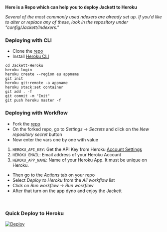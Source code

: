 <b>Here is a Repo which can help you to deploy Jackett to Heroku</b>

<i>Several of the most commonly used ndexers are already set up. If you'd like to alter or replace any of these, look in the repository under "config/Jackett/Indexers."</i>

### Deploying with CLI
- Clone the [repo](https://github.com/missemily2022/Jackett_Heroku)
- Install [Heroku CLI](https://devcenter.heroku.com/articles/heroku-cli)

```
cd Jackett-Heroku
heroku login 
heroku create --region eu appname
git init
heroku git:remote -a appname
heroku stack:set container
git add . -f
git commit -m "Init"
git push heroku master -f
```

### Deploying with Workflow
- Fork the [repo](https://github.com/missemily2022/Jackett_Heroku)
- On the forked repo, go to *Settings* -> *Secrets* and click on the *New repository secret* button
- Now enter the vars one by one with value
1. `HEROKU_API_KEY`: Get the API Key from Heroku [Account Settings](https://dashboard.heroku.com/account)
2. `HEROKU_EMAIL`: Email address of your Heroku Account
3. `HEROKU_APP_NAME`: Name of your Heroku App. It must be unique on Heroku.
- Then go to the *Actions* tab on your repo
- Select *Deploy to Heroku* from the *All workflow* list
- Click on *Run workflow* -> *Run workflow*
- After that turn on the app dyno and enjoy the Jackett

<br>

### Quick Deploy to Heroku

[![Deploy](https://www.herokucdn.com/deploy/button.svg)](https://heroku.com/deploy?template=https://github.com/4RGv1/Jackett-heroku)
